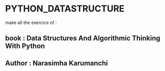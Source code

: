 # PYTHON_DATASTRUCTURE
make all the exercice of : 
## book : Data Structures And Algorithmic Thinking With Python
## Author : Narasimha Karumanchi
